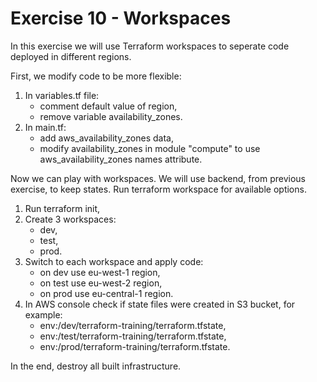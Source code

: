 # Exercise 10 - Workspaces

In this exercise we will use Terraform workspaces to seperate code deployed in different regions.

First, we modify code to be more flexible:

1. In variables.tf file:
    - comment default value of region,
    - remove variable availability_zones.
2. In main.tf:
    - add aws_availability_zones data,
    - modify availability_zones in module "compute" to use aws_availability_zones names attribute.

Now we can play with workspaces. We will use backend, from previous exercise, to keep states. Run terraform workspace for available options.

1. Run terraform init,
2. Create 3 workspaces:
    - dev,
    - test,
    - prod.
3. Switch to each workspace and apply code:
    - on dev use eu-west-1 region,
    - on test use eu-west-2 region,
    - on prod use eu-central-1 region.
4. In AWS console check if state files were created in S3 bucket, for example:
    - env:/dev/terraform-training/terraform.tfstate,
    - env:/test/terraform-training/terraform.tfstate,
    - env:/prod/terraform-training/terraform.tfstate.

In the end, destroy all built infrastructure.
